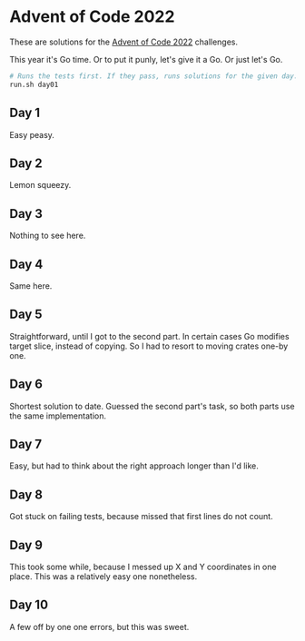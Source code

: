 # Advent of Code 2022

These are solutions for the [Advent of Code 2022](https://adventofcode.com/2022) challenges.

This year it's Go time. Or to put it punly, let's give it a Go. Or just let's Go.

```bash
# Runs the tests first. If they pass, runs solutions for the given day.
run.sh day01
```

## Day 1

Easy peasy.

## Day 2

Lemon squeezy.

## Day 3

Nothing to see here.

## Day 4 

Same here.

## Day 5

Straightforward, until I got to the second part. In certain cases Go modifies target slice, instead of copying. So I had to resort to moving crates one-by one.

## Day 6 

Shortest solution to date. Guessed the second part's task, so both parts use the same implementation.

## Day 7

Easy, but had to think about the right approach longer than I'd like. 

## Day 8

Got stuck on failing tests, because missed that first lines do not count.

## Day 9

This took some while, because I messed up X and Y coordinates in one place. This was a relatively easy one nonetheless.

## Day 10

A few off by one one errors, but this was sweet. 
